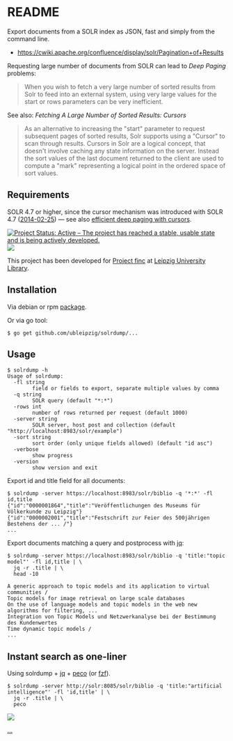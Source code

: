 # README

Export documents from a SOLR index as JSON, fast and simply from the command
line.

* https://cwiki.apache.org/confluence/display/solr/Pagination+of+Results

Requesting large number of documents from SOLR can lead to *Deep Paging*
problems:

> When you wish to fetch a very large number of sorted results from Solr to
> feed into an external system, using very large values for the start or rows
> parameters can be very inefficient.

See also: *Fetching A Large Number of Sorted Results: Cursors*

> As an alternative to increasing the "start" parameter to request subsequent
> pages of sorted results, Solr supports using a "Cursor" to scan through
> results. Cursors in Solr are a logical concept, that doesn't involve caching
> any state information on the server. Instead the sort values of the last
> document returned to the client are used to compute a "mark" representing a
> logical point in the ordered space of sort values.

Requirements
------------

SOLR 4.7 or higher, since the cursor mechanism was introduced with SOLR 4.7
([2014-02-25](https://archive.apache.org/dist/lucene/solr/4.7.0/)) &mdash; see
also [efficient deep paging with
cursors](https://solr.pl/en/2014/03/10/solr-4-7-efficient-deep-paging/).

[![Project Status: Active – The project has reached a stable, usable state and is being actively developed.](https://www.repostatus.org/badges/latest/active.svg)](https://www.repostatus.org/#active) ![](https://goreportcard.com/badge/github.com/ubleipzig/solrdump)

This project has been developed for [Project finc](https://finc.info) at [Leipzig University Library](https://ub.uni-leipzig.de).

## Installation

Via debian or rpm [package](https://github.com/ubleipzig/solrdump/releases).

Or via go tool:

```shell
$ go get github.com/ubleipzig/solrdump/...
```

## Usage

```shell
$ solrdump -h
Usage of solrdump:
  -fl string
        field or fields to export, separate multiple values by comma
  -q string
        SOLR query (default "*:*")
  -rows int
        number of rows returned per request (default 1000)
  -server string
        SOLR server, host post and collection (default "http://localhost:8983/solr/example")
  -sort string
        sort order (only unique fields allowed) (default "id asc")
  -verbose
        show progress
  -version
        show version and exit
```

Export id and title field for all documents:

```shell
$ solrdump -server https://localhost:8983/solr/biblio -q '*:*' -fl id,title
{"id":"0000001864","title":"Veröffentlichungen des Museums für Völkerkunde zu Leipzig"}
{"id":"0000002001","title":"Festschrift zur Feier des 500jährigen Bestehens der ... /"}
...
```

Export documents matching a query and postprocess with [jq](https://stedolan.github.io/jq/):

```shell
$ solrdump -server https://localhost:8983/solr/biblio -q 'title:"topic model"' -fl id,title | \
  jq -r .title | \
  head -10

A generic approach to topic models and its application to virtual communities /
Topic models for image retrieval on large scale databases
On the use of language models and topic models in the web new algorithms for filtering, ...
Integration von Topic Models und Netzwerkanalyse bei der Bestimmung des Kundenwertes
Time dynamic topic models /
...
```

## Instant search as one-liner

Using solrdump + [jq](https://stedolan.github.io/jq/) + [peco](https://github.com/peco/peco) (or [fzf](https://github.com/junegunn/fzf)).

```shell
$ solrdump -server http://solr:8085/solr/biblio -q 'title:"artificial intelligence"' -fl 'id,title' | \
  jq -r .title | \
  peco
```

![](images/8e4zf1ryf2gusi3usv329btt8.gif)

[...](https://asciinema.org/a/4dj5h3okqvgq16syd0ut05v8m)
